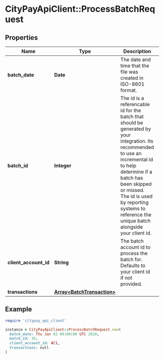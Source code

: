 # CityPayApiClient::ProcessBatchRequest

## Properties

| Name | Type | Description | Notes |
| ---- | ---- | ----------- | ----- |
| **batch_date** | **Date** | The date and time that the file was created in ISO-8601 format. |  |
| **batch_id** | **Integer** | The id is a referencable id for the batch that should be generated by your integration. Its recommended to use an incremental id to help determine if a batch has been skipped or missed. The id is used by reporting systems to reference the unique batch alongside your client id.  |  |
| **client_account_id** | **String** | The batch account id to process the batch for. Defaults to your client id if not provided. | [optional] |
| **transactions** | [**Array&lt;BatchTransaction&gt;**](BatchTransaction.md) |  |  |

## Example

```ruby
require 'citypay_api_client'

instance = CityPayApiClient::ProcessBatchRequest.new(
  batch_date: Thu Jan 02 00:00:00 UTC 2020,
  batch_id: 35,
  client_account_id: AC1,
  transactions: null
)
```

